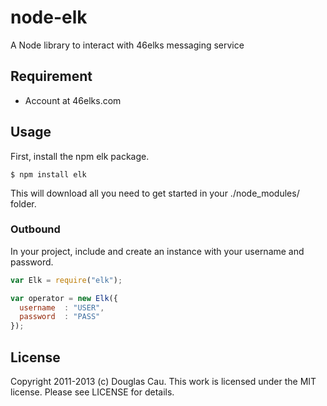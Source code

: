 # node-elk

A Node library to interact with 46elks messaging service

## Requirement

* Account at 46elks.com

## Usage

First, install the npm elk package.

```
$ npm install elk
```

This will download all you need to get started in your ./node_modules/ folder.

### Outbound

In your project, include and create an instance with your username and password.

```javascript
var Elk = require("elk");

var operator = new Elk({
  username  : "USER",
  password  : "PASS"
});
```

## License

Copyright 2011-2013 (c) Douglas Cau. This work is licensed under the MIT license. Please see LICENSE for details.
